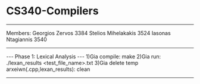 # CS340-Compilers
---------------------------------
Members:
Georgios Zervos 3384
Stelios Mihelakakis 3524
Iasonas Ntagiannis 3540

---------------------------------
--- Phase 1: Lexical Analysis ---
1)Gia compile: make 
2)Gia run: ./lexan_results <test_file_name>.txt
3)Gia delete temp arxeiwn(.cpp,lexan_results): clean

---------------------------------

